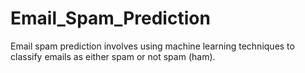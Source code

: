 # Email_Spam_Prediction

Email spam prediction involves using machine learning techniques to classify emails as either spam or not spam (ham).
